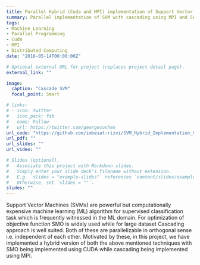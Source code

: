 ```yaml
---
title: Parallel Hybrid (Cuda and MPI) implementation of Support Vector Machines (SVM)
summary: Parallel implementation of SVM with cascading using MPI and Sequential Mimimal Optimization (SMO) using Cuda.
tags:
- Machine Learning
- Parallel Programming
- Cuda
- MPI
- Distributed Computing
date: "2016-05-14T00:00:00Z"

# Optional external URL for project (replaces project detail page).
external_link: ""

image:
  caption: "Cascade SVM"
  focal_point: Smart

# links:
# - icon: twitter
#   icon_pack: fab
#   name: Follow
#   url: https://twitter.com/georgecushen
url_code: "https://github.com/imbesat-rizvi/SVM_Hybrid_Implementation_Cuda_and_MPI"
url_pdf: ""
url_slides: ""
url_video: ""

# Slides (optional).
#   Associate this project with Markdown slides.
#   Simply enter your slide deck's filename without extension.
#   E.g. `slides = "example-slides"` references `content/slides/example-slides.md`.
#   Otherwise, set `slides = ""`.
slides: ""
---
```


Support Vector Machines (SVMs) are powerful but computationally expensive machine learning (ML) algorithm for supervised classification task which is frequently witnessed in the ML domain. For optimization of objective function SMO is widely used while for large dataset Cascading approach is well suited. Both of these are parallelizable in orthogonal sense i.e. independent of each other. Motivated by these, in this project, we have implemented a hybrid version of both the above mentioned techniques with SMO being implemented using CUDA while cascading being implemented using MPI.